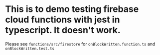 # This is to demo testing firebase cloud functions with jest in typescript. It doesn't work.

Please see `functions/src/firestore` for `onBlockWritten.function.ts` and `onBlockWritten.test.ts`
